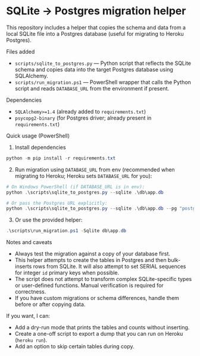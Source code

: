 # SQLite -> Postgres migration helper

This repository includes a helper that copies the schema and data from a local
SQLite file into a Postgres database (useful for migrating to Heroku Postgres).

Files added
- `scripts/sqlite_to_postgres.py` — Python script that reflects the SQLite
  schema and copies data into the target Postgres database using SQLAlchemy.
- `scripts/run_migration.ps1` — PowerShell wrapper that calls the Python script
  and reads `DATABASE_URL` from the environment if present.

Dependencies
- `SQLAlchemy>=1.4` (already added to `requirements.txt`)
- `psycopg2-binary` (for Postgres driver; already present in `requirements.txt`)

Quick usage (PowerShell)

1) Install dependencies

```powershell
python -m pip install -r requirements.txt
```

2) Run migration using `DATABASE_URL` from env (recommended when migrating to
   Heroku; Heroku sets `DATABASE_URL` for you):

```powershell
# On Windows PowerShell (if DATABASE_URL is in env):
python .\scripts\sqlite_to_postgres.py --sqlite .\db\app.db

# Or pass the Postgres URL explicitly:
python .\scripts\sqlite_to_postgres.py --sqlite .\db\app.db --pg "postgres://user:pass@host:5432/dbname"
```

3) Or use the provided helper:

```powershell
.\scripts\run_migration.ps1 -Sqlite db\app.db
```

Notes and caveats
- Always test the migration against a copy of your database first.
- This helper attempts to create the tables in Postgres and then bulk-inserts
  rows from SQLite. It will also attempt to set SERIAL sequences for integer
  `id` primary keys when possible.
- The script does not attempt to transform complex SQLite-specific types or
  user-defined functions. Manual verification is required for correctness.
- If you have custom migrations or schema differences, handle them before or
  after copying data.

If you want, I can:
- Add a dry-run mode that prints the tables and counts without inserting.
- Create a one-off script to export a dump that you can run on Heroku (`heroku run`).
- Add an option to skip certain tables during copy.
